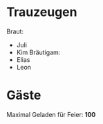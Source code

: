 # Trauzeugen
Braut:
- Juli
- Kim
Bräutigam:
- Elias
- Leon
# Gäste
Maximal Geladen für Feier: **100**
